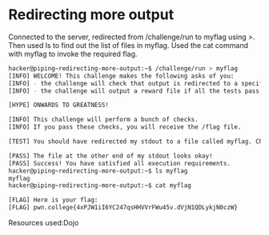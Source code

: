 # Redirecting more output
Connected to the server, redirected from /challenge/run to myflag using >. Then used ls to find out the list of files in myflag. Used the cat command with myflag to invoke the required flag.
```bash
hacker@piping~redirecting-more-output:~$ /challenge/run > myflag
[INFO] WELCOME! This challenge makes the following asks of you:
[INFO] - the challenge will check that output is redirected to a specific file path : myflag
[INFO] - the challenge will output a reward file if all the tests pass : /flag

[HYPE] ONWARDS TO GREATNESS!

[INFO] This challenge will perform a bunch of checks.
[INFO] If you pass these checks, you will receive the /flag file.

[TEST] You should have redirected my stdout to a file called myflag. Checking...

[PASS] The file at the other end of my stdout looks okay!
[PASS] Success! You have satisfied all execution requirements.
hacker@piping~redirecting-more-output:~$ ls myflag
myflag
hacker@piping~redirecting-more-output:~$ cat myflag

[FLAG] Here is your flag:
[FLAG] pwn.college{4xPJW1iI6YC247qsHHVVrFWu45v.dVjN1QDLykjN0czW}
```
Resources used:Dojo
